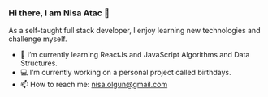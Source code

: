 ### Hi there, I am Nisa Atac 👋

As a self-taught full stack developer, I enjoy learning new technologies and challenge myself.

- 🚀 I’m currently learning ReactJs and JavaScript Algorithms and Data Structures.
- 💻 I’m currently working on a personal project called birthdays.
- 📫 How to reach me: nisa.olgun@gmail.com

<!--
**NisaAtac/NisaAtac** is a ✨ _special_ ✨ repository because its `README.md` (this file) appears on your GitHub profile.

Here are some ideas to get you started:

- 🔭 I’m currently working on ...
- 🌱 I’m currently learning ...
- 👯 I’m looking to collaborate on ...
- 🤔 I’m looking for help with ...
- 💬 Ask me about ...
- 📫 How to reach me: ...
- 😄 Pronouns: ...
- ⚡ Fun fact: ...
📝 Resume.
-->
